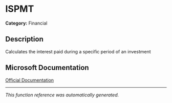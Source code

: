 # ISPMT

**Category:** Financial

## Description
Calculates the interest paid during a specific period of an investment

## Microsoft Documentation
[Official Documentation](https://support.microsoft.com//en-us/office/ispmt-function-fa58adb6-9d39-4ce0-8f43-75399cea56cc)

---
*This function reference was automatically generated.*
